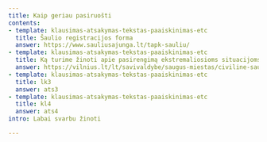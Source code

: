 ```yaml
---
title: Kaip geriau pasiruošti
contents:
- template: klausimas-atsakymas-tekstas-paaiskinimas-etc
  title: Šaulio registracijos forma
  answer: https://www.sauliusajunga.lt/tapk-sauliu/
- template: klausimas-atsakymas-tekstas-paaiskinimas-etc
  title: Ką turime žinoti apie pasirengimą ekstremaliosioms situacijoms ir karo metui
  answer: https://vilnius.lt/lt/savivaldybe/saugus-miestas/civiline-sauga/ka-turime-zinoti-apie-pasirengima-ekstremaliosioms-situacijoms-ir-karo-metui-5/?fbclid=IwAR3PTfD3DqVYzJD26t5XgFKiZuUUlqZKIX6-K_bOgv2CbO7H3FHrt6Soo3o
- template: klausimas-atsakymas-tekstas-paaiskinimas-etc
  title: lk3
  answer: ats3
- template: klausimas-atsakymas-tekstas-paaiskinimas-etc
  title: kl4
  answer: ats4
intro: Labai svarbu žinoti

---
```

